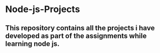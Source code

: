 # Node-js-Projects
## This repository contains all the projects i have developed as part of the assignments while learning node js. 
